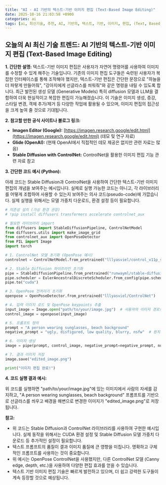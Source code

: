 ```yaml
---
title: "AI - AI 기반의 텍스트-기반 이미지 편집 (Text-Based Image Editing)"
date: 2025-10-16 21:03:58 +0900
categories: ai
tags: [ai, 최신기술, 추천, AI, 기반의, 텍스트, 기반, 이미지, 편집, (Text, Based, Image, Editing)]
---
```


## 오늘의 AI 최신 기술 트렌드: **AI 기반의 텍스트-기반 이미지 편집 (Text-Based Image Editing)**

**1. 간단한 설명:**
텍스트-기반 이미지 편집은 사용자가 자연어 명령어를 사용하여 이미지를 수정할 수 있게 해주는 기술입니다. 기존의 이미지 편집 도구들은 숙련된 사용자가 복잡한 인터페이스를 통해 조작해야 했지만, 텍스트-기반 편집은 간단한 문장으로 "하늘을 더 파랗게 만들어줘", "강아지에게 선글라스를 씌워줘"와 같은 명령을 내릴 수 있도록 합니다.  최근 발전된 생성 모델 (Generative Models) 특히 diffusion 모델과 LLM을 결합하여 더욱 현실적이고 복잡한 편집이 가능해졌습니다. 이 기술은 이미지 생성, 증강, 스타일 변경, 객체 추가/제거 등 다양한 작업에 활용될 수 있으며, 이미지 편집의 접근성을 크게 높여 줄 것으로 기대됩니다.

**2. 참고할 만한 공식 사이트나 블로그 링크:**

*   **Imagen Editor (Google):** [https://imagen.research.google/edit.html](https://imagen.research.google/edit.html) (데모 및 연구 자료)
*   **Glide (OpenAI):** (현재 OpenAI에서 직접적인 데모 제공은 없지만 관련 자료는 많음)
*   **Stable Diffusion with ControlNet:** ControlNet을 활용한 이미지 편집 기능 관련 자료 참고

**3. 간단한 코드 예시 (Python):**

아래 코드는 Stable Diffusion과 ControlNet을 사용하여 간단한 텍스트-기반 이미지 편집의 개념을 보여주는 예시입니다.  실제로 실행 가능한 코드는 아니고, 각 라이브러리를 어떻게 조합하여 사용할 수 있는지 보여주는 의사 코드(pseudo-code)에 가깝습니다.  실제 실행을 위해서는 모델 가중치 다운로드, 환경 설정 등이 필요합니다.

```python
# 의존성 설치 (가상 환경 권장)
# !pip install diffusers transformers accelerate controlnet_aux

# 필요한 라이브러리 import
from diffusers import StableDiffusionPipeline, ControlNetModel
from diffusers.utils import make_image_grid
from controlnet_aux import OpenPoseDetector
from PIL import Image
import torch

# 1. ControlNet 모델 초기화 (OpenPose 예시)
controlnet = ControlNetModel.from_pretrained("lllyasviel/control_v11p_sd15_openpose", torch_dtype=torch.float16)

# 2. Stable Diffusion 파이프라인 초기화
pipe = StableDiffusionPipeline.from_pretrained("runwayml/stable-diffusion-v1-5", controlnet=controlnet, torch_dtype=torch.float16)
pipe.scheduler = EulerAncestralDiscreteScheduler.from_config(pipe.scheduler.config)
pipe.to("cuda")

# 3. OpenPose 전처리기 초기화
openpose = OpenPoseDetector.from_pretrained("lllyasviel/ControlNet")

# 4. 입력 이미지 로드 및 OpenPose keypoints 추출
input_image = Image.open("path/to/your/image.jpg")  # 사용자의 이미지 경로로 변경
control_image = openpose(input_image)

# 5. 프롬프트 정의
prompt = "A person wearing sunglasses, beach background"
negative_prompt = "ugly, disfigured, low quality, blurry, nsfw"  # 원치 않는 결과 방지

# 6. 이미지 생성
image = pipe(prompt, control_image, negative_prompt=negative_prompt, num_inference_steps=20).images[0]

# 7. 결과 이미지 저장
image.save("edited_image.png")

print("이미지 편집 완료!")
```

**4. 코드 실행 결과 예시:**

위 코드를 실행하면 "path/to/your/image.jpg"에 있는 이미지에서 사람의 자세를 감지하고, "A person wearing sunglasses, beach background" 프롬프트를 기반으로 선글라스를 씌우고 배경을 해변으로 변경한 이미지가 "edited_image.png"로 저장됩니다.

**참고:**

*   위 코드는 Stable Diffusion과 ControlNet 라이브러리를 사용하여 구현한 예시입니다.  실제 동작을 위해서는 CUDA 환경 설정 및 Stable Diffusion 모델 가중치 다운로드 등 추가적인 설정이 필요합니다.
*   텍스트 프롬프트의 품질이 결과 이미지 품질에 큰 영향을 미칩니다. 명확하고 구체적인 프롬프트를 사용하는 것이 중요합니다.
*   위 예시는 OpenPose ControlNet을 사용했지만, 다른 ControlNet 모델 (Canny edge, depth, etc.)을 사용하여 다양한 편집 효과를 얻을 수 있습니다.
*   텍스트 기반 이미지 편집 기술은 빠르게 발전하고 있으며, 더 쉽고 강력한 도구들이 계속 등장할 것으로 예상됩니다.

